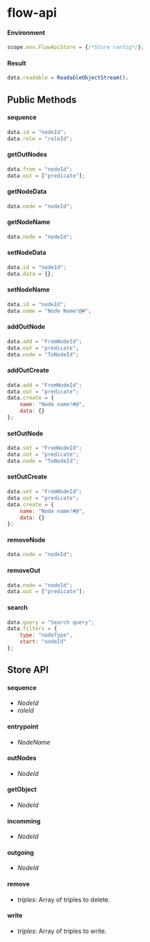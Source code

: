 # flow-api

#### Environment
```js
scope.env.FlowApiStore = {/*Store config*/};
```

#### Result
```js
data.readable = ReadableObjectStream();
```

## Public Methods
#### sequence
```js
data.id = "nodeId";
data.role = "roleId";
```
#### getOutNodes
```js
data.from = "nodeId";
data.out = ["predicate"];
```
#### getNodeData
```js
data.node = "nodeId";
```
#### getNodeName
```js
data.node = "nodeId";
```
#### setNodeData
```js
data.id = "nodeId";
data.data = {};
```
#### setNodeName
```js
data.id = "nodeId";
data.name = "Node Name!@#";
```
#### addOutNode
```js
data.add = "FromNodeId";
data.out = "predicate";
data.node = "ToNodeId";
```
#### addOutCreate
```js
data.add = "FromNodeId";
data.out = "predicate";
data.create = {
    name: "Node name!#@",
    data: {}
};
```
#### setOutNode
```js
data.set = "FromNodeId";
data.out = "predicate";
data.node = "ToNodeId";
```
#### setOutCreate
```js
data.set = "FromNodeId";
data.out = "predicate";
data.create = {
    name: "Node name!#@",
    data: {}
};
```
#### removeNode
```js
data.node = "nodeId";
```
#### removeOut
```js
data.node = "nodeId";
data.out = ["predicate"];
```
#### search
```js
data.query = "Search query";
data.filters = {
    type: "nodeType",
    start: "nodeId"
};
```
## Store API
#### sequence
* *NodeId*
* *roleId*

#### entrypoint
* *NodeName*

#### outNodes
* *NodeId*

#### getObject
* *NodeId*

#### incomming
* *NodeId*

#### outgoing
* *NodeId*

#### remove
* *triples*: Array of triples to delete.

#### write
* *triples*: Array of triples to write.
